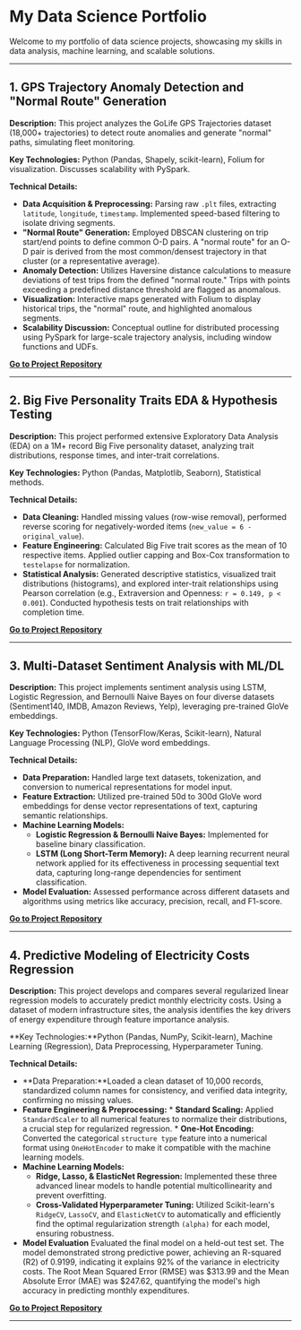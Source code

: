 # My Data Science Portfolio

Welcome to my portfolio of data science projects, showcasing my skills in data analysis, machine learning, and scalable solutions.

---

## 1. GPS Trajectory Anomaly Detection and "Normal Route" Generation

**Description:** This project analyzes the GoLife GPS Trajectories dataset (18,000+ trajectories) to detect route anomalies and generate "normal" paths, simulating fleet monitoring.

**Key Technologies:** Python (Pandas, Shapely, scikit-learn), Folium for visualization. Discusses scalability with PySpark.

**Technical Details:**
* **Data Acquisition & Preprocessing:** Parsing raw `.plt` files, extracting `latitude`, `longitude`, `timestamp`. Implemented speed-based filtering to isolate driving segments.
* **"Normal Route" Generation:** Employed DBSCAN clustering on trip start/end points to define common O-D pairs. A "normal route" for an O-D pair is derived from the most common/densest trajectory in that cluster (or a representative average).
* **Anomaly Detection:** Utilizes Haversine distance calculations to measure deviations of test trips from the defined "normal route." Trips with points exceeding a predefined distance threshold are flagged as anomalous.
* **Visualization:** Interactive maps generated with Folium to display historical trips, the "normal" route, and highlighted anomalous segments.
* **Scalability Discussion:** Conceptual outline for distributed processing using PySpark for large-scale trajectory analysis, including window functions and UDFs.

**[Go to Project Repository](https://github.com/ManikPandey/GPS-Anomaly-Detection-Route-Generation-Trajectories)**

---

## 2. Big Five Personality Traits EDA & Hypothesis Testing

**Description:** This project performed extensive Exploratory Data Analysis (EDA) on a 1M+ record Big Five personality dataset, analyzing trait distributions, response times, and inter-trait correlations.

**Key Technologies:** Python (Pandas, Matplotlib, Seaborn), Statistical methods.

**Technical Details:**
* **Data Cleaning:** Handled missing values (row-wise removal), performed reverse scoring for negatively-worded items (`new_value = 6 - original_value`).
* **Feature Engineering:** Calculated Big Five trait scores as the mean of 10 respective items. Applied outlier capping and Box-Cox transformation to `testelapse` for normalization.
* **Statistical Analysis:** Generated descriptive statistics, visualized trait distributions (histograms), and explored inter-trait relationships using Pearson correlation (e.g., Extraversion and Openness: `r = 0.149, p < 0.001`). Conducted hypothesis tests on trait relationships with completion time.

**[Go to Project Repository](https://github.com/ManikPandey/EDA_on_big-five-personality-test-Dataset)**

---

## 3. Multi-Dataset Sentiment Analysis with ML/DL

**Description:** This project implements sentiment analysis using LSTM, Logistic Regression, and Bernoulli Naive Bayes on four diverse datasets (Sentiment140, IMDB, Amazon Reviews, Yelp), leveraging pre-trained GloVe embeddings.

**Key Technologies:** Python (TensorFlow/Keras, Scikit-learn), Natural Language Processing (NLP), GloVe word embeddings.

**Technical Details:**
* **Data Preparation:** Handled large text datasets, tokenization, and conversion to numerical representations for model input.
* **Feature Extraction:** Utilized pre-trained 50d to 300d GloVe word embeddings for dense vector representations of text, capturing semantic relationships.
* **Machine Learning Models:**
    * **Logistic Regression & Bernoulli Naive Bayes:** Implemented for baseline binary classification.
    * **LSTM (Long Short-Term Memory):** A deep learning recurrent neural network applied for its effectiveness in processing sequential text data, capturing long-range dependencies for sentiment classification.
* **Model Evaluation:** Assessed performance across different datasets and algorithms using metrics like accuracy, precision, recall, and F1-score.

**[Go to Project Repository](https://github.com/ManikPandey/Sentimental_analysis_4dataset)**

---

## 4.  Predictive Modeling of Electricity Costs Regression

**Description:** This project develops and compares several regularized linear regression models to accurately predict monthly electricity costs. Using a dataset of modern infrastructure sites, the analysis identifies the key drivers of energy expenditure through feature importance analysis.

**Key Technologies:**Python (Pandas, NumPy, Scikit-learn), Machine Learning (Regression), Data Preprocessing, Hyperparameter Tuning.

**Technical Details:**
* **Data Preparation:**Loaded a clean dataset of 10,000 records, standardized column names for consistency, and verified data integrity, confirming no missing values.
* **Feature Engineering & Preprocessing:**
         * **Standard Scaling:** Applied `StandardScaler` to all numerical features to normalize their distributions, a crucial step for regularized regression.
         * **One-Hot Encoding:** Converted the categorical `structure type` feature into a numerical format using `OneHotEncoder` to make it compatible with the machine learning models.
* **Machine Learning Models:**
    * **Ridge, Lasso, & ElasticNet Regression:**  Implemented these three advanced linear models to handle potential multicollinearity and prevent overfitting.
    * **Cross-Validated Hyperparameter Tuning:** Utilized Scikit-learn's `RidgeCV`, `LassoCV`, and `ElasticNetCV` to automatically and efficiently find the optimal regularization strength `(alpha)` for each model, ensuring robustness.
* **Model Evaluation** Evaluated the final model on a held-out test set. The model demonstrated strong predictive power, achieving an R-squared (R2) of 0.9199, indicating it explains 92% of the variance in electricity costs. The Root Mean Squared Error (RMSE) was $313.99 and the Mean Absolute Error (MAE) was $247.62, quantifying the model's high accuracy in predicting monthly expenditures.

**[Go to Project Repository](https://github.com/ManikPandey/data-science-projects/blob/main/FinalAssignment_v1.ipynb)**


---



